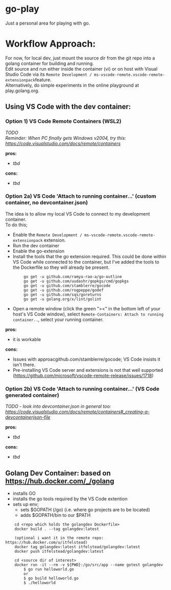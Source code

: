 # go-play

Just a personal area for playing with go.

# Workflow Approach:

For now, for local dev, just mount the source dir from the git repo into a golang container for building and running.  
Edit source and run either inside the container (vi) or on host with Visual Studio Code via its `Remote Development / ms-vscode-remote.vscode-remote-extensionpack`feature.  
Alternatively, do simple experiments in the online playground at play.golang.org.

## Using VS Code with the dev container:

### Option 1) VS Code Remote Containers (WSL2)

*TODO*  
*Reminder: When PC finally gets Windows v2004, try this: https://code.visualstudio.com/docs/remote/containers*

**pros:**
- *tbd*

**cons:**
- *tbd*

### Option 2a) VS Code 'Attach to running container...' (custom container, no devcontainer.json)

The idea is to allow my local VS Code to connect to my development container.  
To do this;

- Enable the `Remote Development / ms-vscode-remote.vscode-remote-extensionpack` extension.
- Run the dev container
- Enable the go-extension
- Install the tools that the go extension required.
    This could be done within VS Code while connected to the container, but I've added the tools to the Dockerfile so they will already be present.
```    
        go get -u github.com/ramya-rao-a/go-outline
        go get -u github.com/uudashr/gopkgs/cmd/gopkgs
        go get -u github.com/stamblerre/gocode
        go get -u github.com/rogpeppe/godef
        go get -u github.com/sqs/goreturns
        go get -u golang.org/x/lint/golint
```
- Open a remote window (click the green "><" in the bottom left of your host's VS Code window), select `Remote-Containers: Attach to running container..`, select your running container.

**pros:**
- it is workable

**cons:**
- Issues with approacgithub.com/stamblerre/gocode; VS Code insists it isn't there.
- Pre-installing VS Code server and extensions is not that well supported (https://github.com/microsoft/vscode-remote-release/issues/1718)


### Option 2b) VS Code 'Attach to running container...' (VS Code generated container)

*TODO - look into devcontainer.json in general too: https://code.visualstudio.com/docs/remote/containers#_creating-a-devcontainerjson-file*

**pros:**
- *tbd*

**cons:**
- *tbd*

## Golang Dev Container: based on https://hub.docker.com/_/golang
- installs GO
- installs the go tools required by the VS Code extention
- sets up env;
    - sets $GOPATH (/go) (i.e. where go projects are to be located)
    - adds $GOPATH/bin to our $PATH

```
    cd <repo which holds the golangdev Dockerfile>
    docker build . --tag golangdev:latest

    (optional i want it in the remote repo: https://hub.docker.com/u/itfelstead) 
    docker tag golangdev:latest itfelstead/golangdev:latest
    docker push itfelstead/golangdev:latest

    cd <source dir of interest>
    docker run -it --rm -v ${PWD}:/go/src/app --name gotest golangdev
        $ go run helloworld.go
        or
        $ go build helloworld.go
        $ ./helloworld
```



